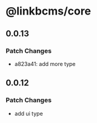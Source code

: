 # @linkbcms/core

## 0.0.13

### Patch Changes

- a823a41: add more type

## 0.0.12

### Patch Changes

- add ui type
